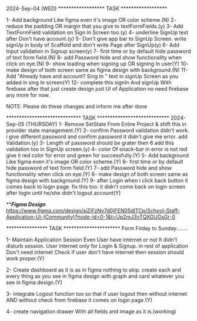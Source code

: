 2024-Sep-04 (WED) ****************** TASK ******************

1- Add background Like figma even it's image OR color scheme.(N)
2- reduce the padding OR margin that you give to textFormFields.(y)
3- Add TextFormField validation on Sign In Screen too.(y)
4- underline SignUp text after Don't have account.(y)
5- Don't give app bar to SignUp Screen. write signUp in body of Scaffold and don't write Page after SignUp(y)
6- Add Input validation in Signup screen(y)
7- first time or by default hide password of text form field.(N)
8- add Password hide and show functionality when click on eye.(N)
9- show loading when signing up OR signing In user(Y)
10- make design of both screen same as figma design with background.(N)
11- Add "Already have and account? Sing In " text in signUp Screen as you added in sing In screen(Y)
12- complete this signIn And signUp With firebase after that just create design just UI of Application no need firebase any more for now.

NOTE: Please do these changes and inform me after done

***************************** TASK ****************************
2024-Sep-05 (THURSDAY)
1- Remove SetState From Entire Project & shift this in provider state management.(Y)
2- confirm Password validation didn't work. i give different password and confirm password it didn't give me error. add Validation.(y)
3- Length of password should be grater then 6 add this validation too in SignUp screen.(y)
4- color Of snack-bar in error is not red give it red color for error and green for successfully.(Y)
5- Add background Like figma even it's image OR color scheme.(Y)
6- first time or by default hide password of text form field.(Y)
7- add Password hide and show functionality when click on eye.(Y)
8- make design of both screen same as figma design with background.(Y)
9- after Login when i click back button it comes back to login page. fix this too. it didn't come back on login screen after login until he/she didn't logout account(Y)

*****************************Figma Design***************************
https://www.figma.com/design/siZiFzNv7d0jFEN05dITCp/School-Staff-Application-Ui-(Community)?node-id=0-1&t=Up2mJ3vTQXGUGsGr-0

**************** TASK **********************
Form Firday to Sunday........

1- Maintain Application Session Even User have internet or not It didn't disturb session. User internet only for Login & Signup. in rest of application Don't need internet Check if user don't have internet then session should work proper.(Y)

2- Create dashboard as it is as in figma nothing to skip. create each and every thing as you see in figma design with graph and card whatever you see in figma design.(Y)

3- integrate Logout function too so that if user logout then without internet AND without check from firebase it comes on login page.(Y)

4- create navigation drawer With all fields and image as it is.(working) 